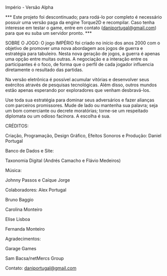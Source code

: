 Império - Versão Alpha

*** Este projeto foi descontinuado; para rodá-lo por completo é necessário possuir uma versão paga da engine Torque2D e recompilar. Caso tenha interesse em testar o game, entre em contato (daniportugal@gmail.com) para que eu suba um servidor pronto. ***

SOBRE O JOGO:
O jogo IMPÉRIO foi criado no início dos anos 2000 com o objetivo de promover uma nova abordagem aos jogos de guerra e estratégia para tabuleiro. Nesta nova geração de jogos, a guerra é apenas uma opção entre muitas outras. A negociação e a interação entre os participantes é o foco, de forma que o perfil de cada jogador influencia diretamente o resultado das partidas. 

Na versão eletrônica é possível acumular vitórias e desenvolver seus exércitos através de pesquisas tecnológicas. Além disso, outros mundos estão apenas esperando por exploradores que venham desbravá-los. 

Use toda sua estratégia para dominar seus adversários e fazer alianças com parceiros promissores. Mude de lado ou mantenha sua palavra; seja um bom comerciante ou decrete moratórias; torne-se um respeitado diplomata ou um odioso facínora.
A escolha é sua. 


CRÉDITOS:

Criação, Programação, Design Gráfico, Efeitos Sonoros e Produção:
Daniel Portugal 

Banco de Dados e Site:

Taxonomia Digital (Andrés Camacho e Flávio Medeiros)

Música:

Johnny Passos e Caíque Jorge

Colaboradores:
Alex Portugal

Bruno Baggio

Carolina Monteiro

Elise Lisboa

Fernanda Monteiro

Agradecimentos:

Garage Games

Sam Bacsa/netMercs Group


Contato: daniportugal@gmail.com
